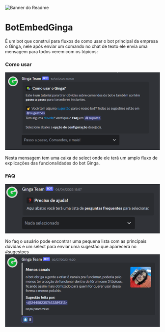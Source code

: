 ![Banner do Readme]([https://raw.githubusercontent.com/AninhaPardini/images-for-github/main/Aninha%20Readme%20banner.png?token=GHSAT0AAAAAACGFH5SABQVWNQ4NHLHXM6F6ZHOMC5Q](https://raw.githubusercontent.com/AninhaPardini/images-for-github/main/image.png?token=GHSAT0AAAAAACGFH5SBF4PUPEVYDT5VKCDCZHOMHIA))
# BotEmbedGinga

É um bot que construi para fluxos de como usar o bot principal da empresa o Ginga, nele após enviar um comando no chat de texto ele envia uma mensagem para todos verem com os tópicos:

### Como usar
![Como usar print](https://raw.githubusercontent.com/AninhaPardini/images-for-github/main/Como%20usar%20print.png?token=GHSAT0AAAAAACGFH5SBPK7INAEVRZQPEJRQZHOMMCQ)

Nesta mensagem tem uma caixa de select onde ele terá um amplo fluxo de explicações das funcionalidades do bot Ginga.

### FAQ
![FAQ print](https://raw.githubusercontent.com/AninhaPardini/images-for-github/main/faq%20print.png?token=GHSAT0AAAAAACGFH5SBBF6UFH3N6RLUKEUQZHOMRYA)

No faq o usuário pode encontrar uma pequena lista com as principais dúvidas e um select para enviar uma sugestão que aparecerá no #sugestoes
![Sugestões msg](https://raw.githubusercontent.com/AninhaPardini/images-for-github/main/sugestoes%20msg.png?token=GHSAT0AAAAAACGFH5SB2NHPY3TAXL233CX4ZHOMWVA)
